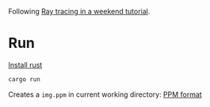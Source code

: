 Following [Ray tracing in a weekend tutorial](https://raytracing.github.io/books/RayTracingInOneWeekend.html).

# Run
[Install rust](https://www.rust-lang.org/tools/install)

```bash
cargo run
```

Creates a `img.ppm` in current working directory: [PPM format](https://en.wikipedia.org/wiki/Netpbm)
